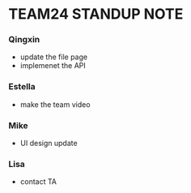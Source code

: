# TEAM24 STANDUP NOTE
### Qingxin
- update the file page
- implemenet the API
### Estella
- make the team video

### Mike
- UI design update

### Lisa
- contact TA



